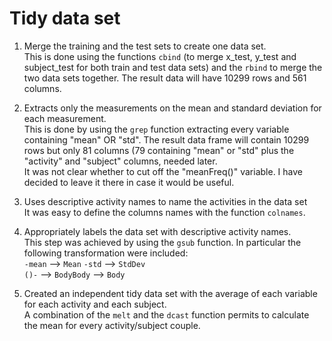 # Tidy data set

1. Merge the training and the test sets to create one data set.  
This is done using the functions `cbind` (to merge x_test, y_test 
and subject_test for both train and test data sets) and the `rbind` 
to merge the two data sets together. The result data will have 10299 
rows and 561 columns.

2. Extracts only the measurements on the mean and standard deviation for each measurement.  
This is done by using the `grep` function extracting every variable containing "mean" 
OR "std". The result data frame will contain 10299 rows but only 81 columns (79 containing 
"mean" or "std" plus the "activity" and "subject" columns, needed later.  
It was not clear whether to cut off the "meanFreq()" variable. I have decided to leave it 
there in case it would be useful.

3. Uses descriptive activity names to name the activities in the data set  
It was easy to define the columns names with the function `colnames`.

4. Appropriately labels the data set with descriptive activity names.  
This step was achieved by using the ```gsub``` function. In particular the following transformation were included:  
`-mean` --> `Mean`
`-std` --> `StdDev`  
`()-` --> <REMOVE>
`BodyBody` --> `Body`

5. Created an independent tidy data set with the average of each variable for each activity and each subject.  
A combination of the `melt` and the `dcast` function permits to calculate the mean for every activity/subject couple. 
